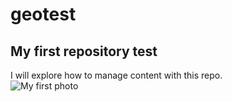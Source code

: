 # geotest
## My first repository test
I will explore how to manage content with this repo.   
![My first photo](https://d1u1p2xjjiahg3.cloudfront.net/f67ce1a9-cd04-47e4-904a-3ca76726d457.jpg)